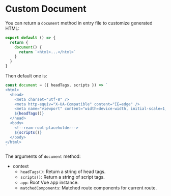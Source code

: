 # Custom Document

You can return a `document` method in entry file to customize generated HTML:

```js
export default () => {
  return {
    document() {
      return `<html>...</html>`
    }
  }
}
```

Then default one is:

```js
const document = ({ headTags, scripts }) => `
<html>
  <head>
    <meta charset="utf-8" />
    <meta http-equiv="X-UA-Compatible" content="IE=edge" />
    <meta name="viewport" content="width=device-width, initial-scale=1, maximum-scale=1, user-scalable=no, minimal-ui" />
    ${headTags()}
  </head>
  <body>
    <!--ream-root-placeholder-->
    ${scripts()}
  </body>
</html>
`
```

The arguments of `document` method:

- context
  - `headTags()`: Return a string of head tags.
  - `scripts()`: Return a string of script tags.
  - `app`: Root Vue app instance.
  - `matchedComponents`: Matched route components for current route.